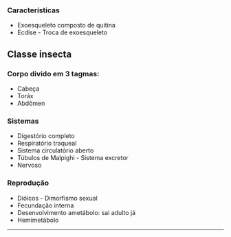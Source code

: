 ### Características

- Exoesqueleto composto de quitina
- Ecdise - Troca de exoesqueleto 

## Classe insecta

### Corpo divido em 3 tagmas:

- Cabeça
- Toráx
- Abdômen

### Sistemas

- Digestório completo
- Respiratório traqueal 
- Sistema circulatório aberto
- Túbulos de Malpighi - Sistema excretor
- Nervoso

### Reprodução

- Dióicos - Dimorfismo sexual
- Fecundação interna
- Desenvolvimento ametábolo: sai adulto já
- Hemimetábolo
---
